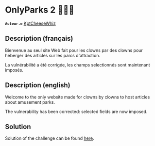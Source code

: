 # OnlyParks 2 📖🎡🎢

**`Auteur.e`** [KptCheeseWhiz](https://github.com/KptCheeseWhiz)

## Description (français)

Bienvenue au seul site Web fait pour les clowns par des clowns pour héberger des articles sur les parcs d'attraction.

La vulnérabilité a été corrigée, les champs selectionnés sont maintenant imposés.

## Description (english)

Welcome to the only website made for clowns by clowns to host articles about amusement parks.

The vulnerability has been corrected: selected fields are now imposed.

## Solution

Solution of the challenge can be found [here](solution/).
